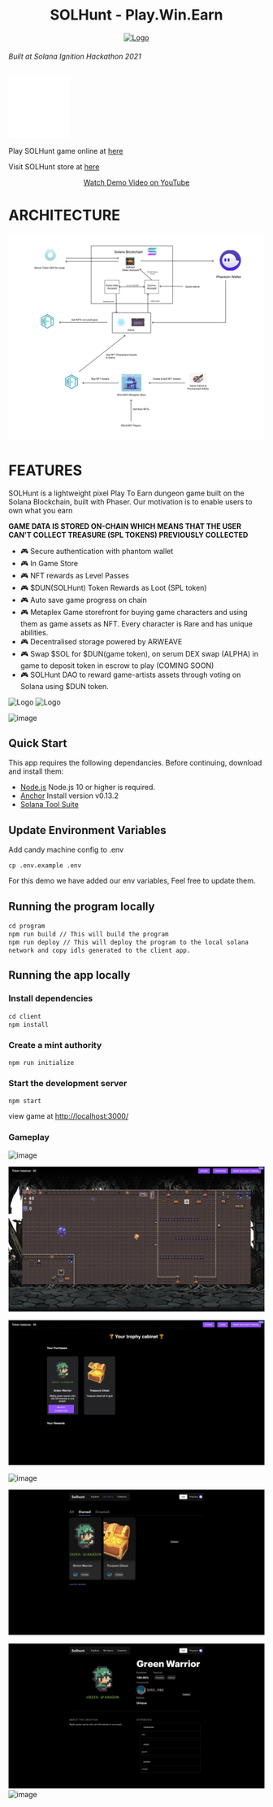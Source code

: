 <h1 align="center">SOLHunt - Play.Win.Earn</h1>

<p align="center">
  <a href="https://github.com/niftysubs/niftysubs">
    <img src="https://github.com/SOLBROS/SolHunt-GamePlay/blob/master/src/assets/SOLHunt.png" alt="Logo" width="480" height="240">
  </a>
  <h6>Built at Solana Ignition Hackathon 2021</h6>
  <img src="https://github.com/Sagar133/RPG-Solidity-Game/blob/master/src/assets/logotype-solana-ignition-2.svg" alt="Logo" width="120" height="120">
  </p>

  <p>Play SOLHunt game online at <a href="https://solhunt.surge.sh">here</a></p>
  <p>Visit SOLHunt store at <a href="https://solbros.github.io/solhunt-store">here</a></p>
  
  <p align="center"><a href="#">Watch Demo Video on YouTube</a></p>

# ARCHITECTURE

![image](./screenshots/flow.jpg)

# FEATURES

SOLHunt is a lightweight pixel Play To Earn dungeon game built on the Solana Blockchain, built with Phaser. Our motivation is to enable users to own what you earn

**GAME DATA IS STORED ON-CHAIN WHICH MEANS THAT THE USER CAN'T COLLECT TREASURE (SPL TOKENS) PREVIOUSLY COLLECTED**
- 🎮 Secure authentication with phantom wallet
- 🎮 In Game Store
- 🎮 NFT rewards as Level Passes
- 🎮 $DUN(SOLHunt) Token Rewards as Loot (SPL token)
- 🎮 Auto save game progress on chain
- 🎮 Metaplex Game storefront for buying game characters and using them as game assets as NFT. Every character is Rare and has unique abilities.
- 🎮 Decentralised storage powered by ARWEAVE
- 🎮 Swap $SOL for $DUN(game token), on serum DEX swap (ALPHA) in game to deposit token in escrow to play (COMING SOON)
- 🎮 SOLHunt DAO to reward game-artists assets through voting on Solana using $DUN token.

<p>
 <img src="https://github.com/SOLBROS/SolHunt-GamePlay/blob/master/src/assets/game%20github.png" alt="Logo" width="480" height="240">
 <img src="https://github.com/SOLBROS/SolHunt-GamePlay/blob/master/src/assets/dao.png" alt="Logo" width="460" height="220">
</p>

![image](https://user-images.githubusercontent.com/43913734/137470795-cfd95f0c-2649-448f-a7ce-18c8249a79fd.png)

## Quick Start

This app requires the following dependancies. Before continuing, download and install them:

- [Node.js](https://nodejs.org/en/download/) Node.js 10 or higher is required.
- [Anchor](https://project-serum.github.io/anchor/getting-started/installation.html#install-solana) Install version v0.13.2
- [Solana Tool Suite](https://docs.solana.com/cli/install-solana-cli-tools)

## Update Environment Variables

Add candy machine config to .env

```
cp .env.example .env
```

For this demo we have added our env variables, Feel free to update them.

## Running the program locally

```
cd program
npm run build // This will build the program
npm run deploy // This will deploy the program to the local solana network and copy idls generated to the client app.
```

## Running the app locally

### Install dependencies

```
cd client
npm install
```

### Create a mint authority

```
npm run initialize
```

### Start the development server

```
npm start
```

view game at [http://localhost:3000/](http://localhost:3000/)

### Gameplay

![image](./screenshots/1.png)

![image](./screenshots/2.png)

![image](./screenshots/3.png)

![image](./screenshots/4.png)

![image](./screenshots/5.png)

![image](./screenshots/6.png)
![image](https://user-images.githubusercontent.com/43913734/137474402-21b6b7fc-68e7-49ad-b5a8-0abb6d4baa29.png)


```
